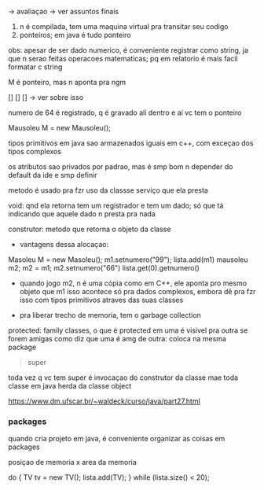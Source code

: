 -> avaliaçao 
-> ver assuntos finais

1. n é compilada, tem uma maquina virtual pra transitar seu codigo
2. ponteiros; em java é tudo ponteiro

obs: apesar de ser dado numerico, é conveniente registrar como string, ja que n serao feitas operacoes matematicas; pq em relatorio é mais facil formatar c string


M é ponteiro, mas n aponta pra ngm


[]
[]
[]
-> ver sobre isso

numero de 64 é registrado, q é gravado ali dentro e aí vc tem o ponteiro


Mausoleu M = new Mausoleu();


tipos primitivos em java sao armazenados iguais em c++, com exceçao dos tipos complexos

os atributos sao privados por padrao, mas é smp bom n depender do default da ide e smp definir


metodo é usado pra fzr uso da classse
serviço que ela presta


void: qnd ela retorna tem um registrador e tem um dado; só que tá indicando que aquele dado n presta pra nada

construtor: metodo que retorna o objeto da classe

- vantagens dessa alocaçao:

Masoleu M = new Masoleu();
m1.setnumero("99");
lista.add(m1)
mausoleu m2;
m2 = m1;
m2.setnumero("66")
lista.get(0).getnumero()

- quando jogo m2, n é uma cópia como em C++, ele aponta pro mesmo objeto que m1
isso acontece só pra dados complexos, embora dê pra fzr isso com tipos primitivos atraves das suas classes

- pra liberar trecho de memoria, tem o garbage collection


protected: family classes, o que é protected em uma é visivel pra outra se forem amigas
como diz que uma é amg de outra: coloca na mesma package



> super

toda vez q vc tem
super é invocaçao do construtor da classe mae
toda classe em java herda da classe object

https://www.dm.ufscar.br/~waldeck/curso/java/part27.html


### packages

quando cria projeto em java, é conveniente organizar as coisas em packages




posiçao de memoria
x 
area da memoria

do {
    TV tv = new TV();
    lista.add(TV);
} while (lista.size() < 20);